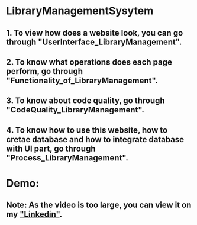 # LibraryManagementSysytem

## 1. To view how does a website look, you can go through "UserInterface_LibraryManagement".
## 2. To know what operations does each page perform, go through "Functionality_of_LibraryManagement".
## 3. To know about code quality, go through "CodeQuality_LibraryManagement".
## 4. To know how to use this website, how to cretae database and how to integrate database with UI part, go through "Process_LibraryManagement".


# Demo: 
## Note: As the video is too large, you can view it on my ["Linkedin"](https://www.linkedin.com/feed/update/urn:li:activity:7232799497750208513/).

